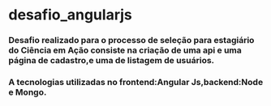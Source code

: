 # desafio_angularjs
### Desafio realizado para o processo de seleção para estagiário do Ciência em Ação consiste na criação de uma api e uma página de cadastro,e uma de listagem de usuários.
### A tecnologias utilizadas no frontend:Angular Js,backend:Node e Mongo.
